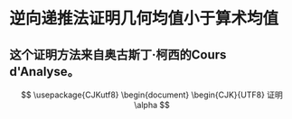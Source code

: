 <script 
  src="https://cdn.bootcss.com/mathjax/2.7.5/MathJax.js?config=TeX-MML-AM_CHTML">
</script>
# 逆向递推法证明几何均值小于算术均值
这个证明方法来自奥古斯丁·柯西的Cours d'Analyse。
---
$$
\usepackage{CJKutf8}
\begin{document}
\begin{CJK}{UTF8}
证明
\alpha
$$